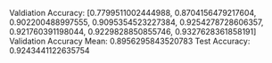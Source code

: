 Valdiation Accuracy: [0.7799511002444988, 0.8704156479217604, 0.902200488997555, 0.9095354523227384, 0.9254278728606357, 0.921760391198044, 0.9229828850855746, 0.9327628361858191]
Validation Accuracy Mean: 0.8956295843520783
Test Accuracy: 0.9243441122635754